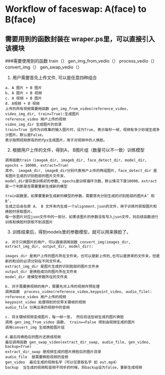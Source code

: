 
# Workflow of faceswap: A(face) to B(face)

## 需要用到的函数封装在 wraper.ps里，可以直接引入该模块
###需要使用到的函数
train（）
gen_img_from_vedio（）
process_vedio（）
convert_img（）
gen_swap_vedio（）

1. 用户需要首先上传文件, 可以是任意四种组合
```
a. A 图片 + B 图片
b. A 图片 + B 视频
c. A 视频 + B 图片
d. A视频 + B 视频
上传的所有视频需要用函数 gen_img_from_video(reference_video, video_img_dir, train=True):生成图片
reference_video 用户上传的视频
video_img_dir 生成图片的目录
train=True 当作为训练集的输入图片时，设为True, 表示每秒一帧，视频有多少妙就生成多少图片。默认是False，
表示按照视频原有的的fps生成图片，用于对视频中的人换脸。

```
2. 根据用户上传的文件，得到A， B图片组（数量可以不一致）训练模型
```
调用函数train（imageA_dir, imageb_dir, face_detect_dir, model_dir, epochs = 10000, extract=True）
其中， imageA_dir, imageB_dir分别代表用户上传的两组图片，face_detect_dir 是有图片生成的识别脸部的图片文件夹， 
model_dir是存放训练好的参数, epochs是训练循环次数，默认情况下是10000，extract是一个判断是否需要重新生成新的模型

train函数里，如果要重新生成新的模型的参数，需要首先分别生成的识别脸部的图片A‘ 和 B’， 
生成之后会在原 A， B 文件夹内生成一个alignment.json的文件，用于训练时获取图片和换脸时获取图片。
每一张图片对应json文件中的一部分，如果该图片的参数没有写入json文件，则后续函数进行训练和换脸时获取不到该图片

```
3. 训练结束后，得到models里的参数模型，就可以用来换脸了。
```
a. 对于只换图片的用户，可以直接调用函数 convert_img(images_dir, extract_img_dir, output_dir, model_dir):

images_dir 是用户上传的图片所在文件夹，也可以是新上传的,也可以是原来的文件夹，但是新的和旧的必须分别在不同文件夹。 
extract_img_dir 是图片生成的识别脸部的图片文件夹
output_dir 是换脸成功的图片所在文件夹
model_dir 是模型参数所在的文件夹
```

```
b. 对于需要换视频的用户，需要先对上传的视频作预处理 
调用函数  process_video(reference_video,keypoint_video, audio_file):
reference_video 用户上传的视频
keypoint_video 处理得到的仅带关键帧的视频
audio_file 分离出来的视频中的音频
```

```
c. 将关键帧视频变成图片，每一帧一张， 然后将这些帧生成的图片换脸
调用 gen_img_from_video 函数， train==False 得到由视频生成的图片
调用convert_img 生成换脸图片组
```

```
d.最后将换脸后的图片还原成视频
最后调用函数 gen_swap_video(extract_dir_swap, audio_file, gen_video, backup=True)
extract_dir_swap 是视频生成的图片换脸后的图片目录
audio_file  是需要换脸视频的音频
gen_video  最后生成的视频名字（可以任意取名字 如 out.mp4）
backup  当生成的视频和音频不同步的时候，将backup设为false，重新生成视频
```



